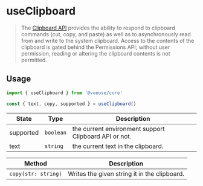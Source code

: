 # useClipboard

> The [Clipboard API](https://developer.mozilla.org/en-US/docs/Web/API/Clipboard_API) provides the ability to respond to clipboard commands (cut, copy, and paste) as well as to asynchronously read from and write to the system clipboard. Access to the contents of the clipboard is gated behind the Permissions API; without user permission, reading or altering the clipboard contents is not permitted.

## Usage

```js
import { useClipboard } from '@vueuse/core'

const { text, copy, supported } = useClipboard()
```

| State | Type     | Description                        |
| ----- | -------- | ---------------------------------- |
| supported  | `boolean` | the current environment support Clipboard API or not. |
| text  | `string` | the current text in the clipboard. |

| Method            | Description                                  |
| -------------------- | -------------------------------------------- |
| `copy(str: string)` | Writes the given string it in the clipboard. |
